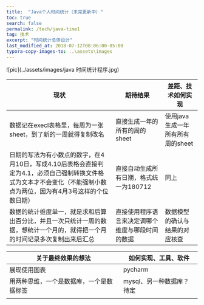 ```yaml
---
title:  "Java个人时间统计（未完更新中）"
toc: true
search: false
permalink: /tech/java-time1
tag: 技术
excerpt: "时间统计总体设计"
last_modified_at: 2018-07-12T08:06:00-05:00
typora-copy-images-to: ..\assets\images
---
```


![pic](../assets/images/java  时间统计程序.jpg)

| 现状                                                         | 期待结果                                         | 差距、技术如何实现                |
| ------------------------------------------------------------ | ------------------------------------------------ | --------------------------------- |
| 数据记在execl表格里，每周为一张sheet，到了新的一周就得复制改名 | 直接生成一年的所有的周的sheet                    | 使用java生成一年所有所有周的sheet |
| 日期的写法为有小数点的数字，在4月10日，写成4.10后表格会直接判定为4.1，必须自己强制转换文件格式为文本才不会变化（不能强制小数点为两位，因为有4月3号这样的个位数日期） | 直接自动生成所有日期，格式统一为180712           | 同上                              |
| 数据的统计维度单一，就是求和后算出百分比，并且一次只统计一周的数据，想统计一个月的，就得把一个月的时间记录多次复制出来后汇总 | 直接使用程序语言来决定调哪个维度与哪段时间的数据 | 数据模型的确认与结果的对应核查    |

| 关于最终效果的想法                       | 如何实现、工具、软件      |
| ---------------------------------------- | ------------------------- |
| 展现使用图表                             | pycharm                   |
| 用两种思维，一个是数据库，一个是数据标签 | mysql、另一种数据库？待定 |
|                                          |                           |

